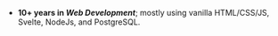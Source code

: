 - **10+ years in *Web Development***; mostly using vanilla HTML/CSS/JS, Svelte, NodeJs, and PostgreSQL.